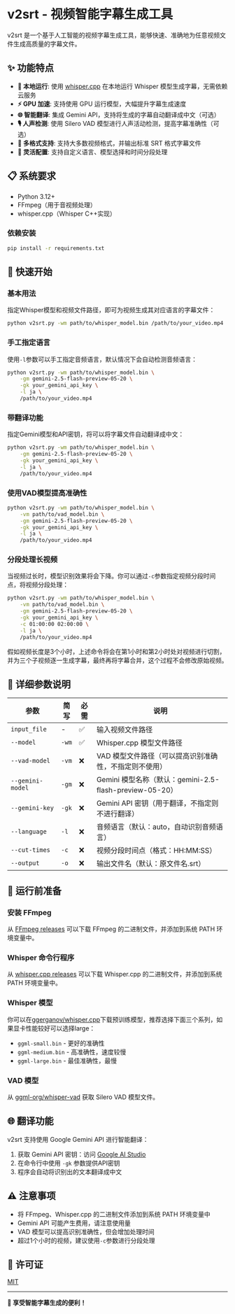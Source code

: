 # v2srt - 视频智能字幕生成工具

v2srt 是一个基于人工智能的视频字幕生成工具，能够快速、准确地为任意视频文件生成高质量的字幕文件。

## ✨ 功能特点

- **🎯 本地运行**: 使用 [whisper.cpp](https://github.com/ggerganov/whisper.cpp) 在本地运行 Whisper 模型生成字幕，无需依赖云服务
- **⚡ GPU 加速**: 支持使用 GPU 运行模型，大幅提升字幕生成速度
- **🌐 智能翻译**: 集成 Gemini API，支持将生成的字幕自动翻译成中文（可选）
- **🎙️ 人声检测**: 使用 Silero VAD 模型进行人声活动检测，提高字幕准确性（可选）
- **📝 多格式支持**: 支持大多数视频格式，并输出标准 SRT 格式字幕文件
- **🔧 灵活配置**: 支持自定义语言、模型选择和时间分段处理

## 📋 系统要求

- Python 3.12+
- FFmpeg（用于音视频处理）
- whisper.cpp（Whisper C++实现）

### 依赖安装

```bash
pip install -r requirements.txt
```

## 🚀 快速开始

### 基本用法

指定Whisper模型和视频文件路径，即可为视频生成其对应语言的字幕文件：

```bash
python v2srt.py -wm path/to/whisper_model.bin /path/to/your_video.mp4
```

### 手工指定语言

使用`-l`参数可以手工指定音频语言，默认情况下会自动检测音频语言：

```bash
python v2srt.py -wm path/to/whisper_model.bin \
    -gm gemini-2.5-flash-preview-05-20 \
    -gk your_gemini_api_key \
    -l ja \
    /path/to/your_video.mp4
```

### 带翻译功能

指定Gemini模型和API密钥，将可以将字幕文件自动翻译成中文：

```bash
python v2srt.py -wm path/to/whisper_model.bin \
    -gm gemini-2.5-flash-preview-05-20 \
    -gk your_gemini_api_key \
    -l ja \
    /path/to/your_video.mp4
```

### 使用VAD模型提高准确性

```bash
python v2srt.py -wm path/to/whisper_model.bin \
    -vm path/to/vad_model.bin \
    -gm gemini-2.5-flash-preview-05-20 \
    -gk your_gemini_api_key \
    -l ja \
    /path/to/your_video.mp4
```

### 分段处理长视频

当视频过长时，模型识别效果将会下降。你可以通过`-c`参数指定视频分段时间点，将视频分段处理：

```bash
python v2srt.py -wm path/to/whisper_model.bin \
    -vm path/to/vad_model.bin \
    -gm gemini-2.5-flash-preview-05-20 \
    -gk your_gemini_api_key \
    -c 01:00:00 02:00:00 \
    -l ja \
    /path/to/your_video.mp4
```

假如视频长度是3个小时，上述命令将会在第1小时和第2小时处对视频进行切割，并为三个子视频逐一生成字幕，最终再将字幕合并，这个过程不会修改原始视频。

## 📖 详细参数说明

| 参数 | 简写 | 必需 | 说明 |
|------|------|------|------|
| `input_file` | - | ✅ | 输入视频文件路径 |
| `--model` | `-wm` | ✅ | Whisper.cpp 模型文件路径 |
| `--vad-model` | `-vm` | ❌ | VAD 模型文件路径（可以提高识别准确性，不指定则不使用） |
| `--gemini-model` | `-gm` | ❌ | Gemini 模型名称（默认：gemini-2.5-flash-preview-05-20） |
| `--gemini-key` | `-gk` | ❌ | Gemini API 密钥（用于翻译，不指定则不进行翻译） |
| `--language` | `-l` | ❌ | 音频语言（默认：auto，自动识别音频语言） |
| `--cut-times` | `-c` | ❌ | 视频分段时间点（格式：HH:MM:SS） |
| `--output` | `-o` | ❌ | 输出文件名（默认：原文件名.srt） |

## 🔧 运行前准备

### 安装 FFmpeg

从 [FFmpeg releases](https://ffmpeg.org/download.html) 可以下载 FFmpeg 的二进制文件，并添加到系统 PATH 环境变量中。

### Whisper 命令行程序

从 [whisper.cpp releases](https://github.com/ggerganov/whisper.cpp/releases) 可以下载 Whisper.cpp 的二进制文件，并添加到系统 PATH 环境变量中。

### Whisper 模型

你可以在[ggerganov/whisper.cpp](https://huggingface.co/ggerganov/whisper.cpp/tree/main)下载预训练模型，推荐选择下面三个系列，如果显卡性能较好可以选择large：

- `ggml-small.bin` - 更好的准确性
- `ggml-medium.bin` - 高准确性，速度较慢
- `ggml-large.bin` - 最佳准确性，最慢

### VAD 模型

从 [ggml-org/whisper-vad](https://huggingface.co/ggml-org/whisper-vad/tree/main) 获取 Silero VAD 模型文件。

## 🌐 翻译功能

v2srt 支持使用 Google Gemini API 进行智能翻译：

1. 获取 Gemini API 密钥：访问 [Google AI Studio](https://aistudio.google.com/apikey)
2. 在命令行中使用 `-gk` 参数提供API密钥
3. 程序会自动将识别出的文本翻译成中文

## ⚠️ 注意事项

- 将 FFmpeg、Whisper.cpp 的二进制文件添加到系统 PATH 环境变量中
- Gemini API 可能产生费用，请注意使用量
- VAD 模型可以提高识别准确性，但会增加处理时间
- 超过1个小时的视频，建议使用`-c`参数进行分段处理

## 📄 许可证

[MIT](https://opensource.org/licenses/MIT)

---

**🎉 享受智能字幕生成的便利！** 